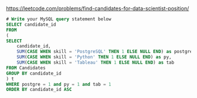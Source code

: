 https://leetcode.com/problems/find-candidates-for-data-scientist-position/

```sql
# Write your MySQL query statement below
SELECT candidate_id
FROM 
(
SELECT 
    candidate_id, 
    SUM(CASE WHEN skill = 'PostgreSQL' THEN 1 ELSE NULL END) as postgre,
    SUM(CASE WHEN skill = 'Python' THEN 1 ELSE NULL END) as py,
    SUM(CASE WHEN skill = 'Tableau' THEN 1 ELSE NULL END) as tab
FROM Candidates 
GROUP BY candidate_id
) t
WHERE postgre = 1 and py = 1 and tab = 1 
ORDER BY candidate_id ASC
```
